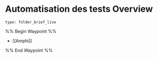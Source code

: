 # Automatisation des tests Overview
 
```ccard
type: folder_brief_live
```
 
%% Begin Waypoint %%
- [[Amphi]]

%% End Waypoint %%